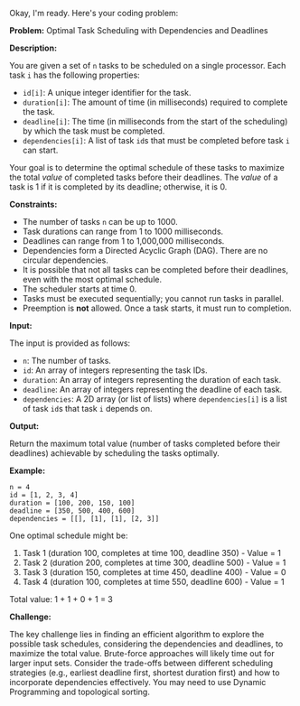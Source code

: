 Okay, I'm ready. Here's your coding problem:

**Problem:** Optimal Task Scheduling with Dependencies and Deadlines

**Description:**

You are given a set of `n` tasks to be scheduled on a single processor. Each task `i` has the following properties:

*   `id[i]`: A unique integer identifier for the task.
*   `duration[i]`: The amount of time (in milliseconds) required to complete the task.
*   `deadline[i]`: The time (in milliseconds from the start of the scheduling) by which the task must be completed.
*   `dependencies[i]`: A list of task `id`s that must be completed before task `i` can start.

Your goal is to determine the optimal schedule of these tasks to maximize the total *value* of completed tasks before their deadlines. The *value* of a task is 1 if it is completed by its deadline; otherwise, it is 0.

**Constraints:**

*   The number of tasks `n` can be up to 1000.
*   Task durations can range from 1 to 1000 milliseconds.
*   Deadlines can range from 1 to 1,000,000 milliseconds.
*   Dependencies form a Directed Acyclic Graph (DAG).  There are no circular dependencies.
*   It is possible that not all tasks can be completed before their deadlines, even with the most optimal schedule.
*   The scheduler starts at time 0.
*   Tasks must be executed sequentially; you cannot run tasks in parallel.
*   Preemption is **not** allowed. Once a task starts, it must run to completion.

**Input:**

The input is provided as follows:

*   `n`: The number of tasks.
*   `id`: An array of integers representing the task IDs.
*   `duration`: An array of integers representing the duration of each task.
*   `deadline`: An array of integers representing the deadline of each task.
*   `dependencies`: A 2D array (or list of lists) where `dependencies[i]` is a list of task `id`s that task `i` depends on.

**Output:**

Return the maximum total value (number of tasks completed before their deadlines) achievable by scheduling the tasks optimally.

**Example:**

```
n = 4
id = [1, 2, 3, 4]
duration = [100, 200, 150, 100]
deadline = [350, 500, 400, 600]
dependencies = [[], [1], [1], [2, 3]]
```

One optimal schedule might be:

1.  Task 1 (duration 100, completes at time 100, deadline 350) - Value = 1
2.  Task 2 (duration 200, completes at time 300, deadline 500) - Value = 1
3.  Task 3 (duration 150, completes at time 450, deadline 400) - Value = 0
4.  Task 4 (duration 100, completes at time 550, deadline 600) - Value = 1

Total value: 1 + 1 + 0 + 1 = 3

**Challenge:**

The key challenge lies in finding an efficient algorithm to explore the possible task schedules, considering the dependencies and deadlines, to maximize the total value.  Brute-force approaches will likely time out for larger input sets.  Consider the trade-offs between different scheduling strategies (e.g., earliest deadline first, shortest duration first) and how to incorporate dependencies effectively. You may need to use Dynamic Programming and topological sorting.

